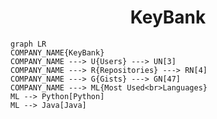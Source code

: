 <h1 align="center">KeyBank</h1>

```mermaid
graph LR
COMPANY_NAME{KeyBank}
COMPANY_NAME ---> U{Users} ---> UN[3]
COMPANY_NAME ---> R{Repositories} ---> RN[4]
COMPANY_NAME ---> G{Gists} ---> GN[47]
COMPANY_NAME ---> ML{Most Used<br>Languages}
ML --> Python[Python]
ML --> Java[Java]
```

